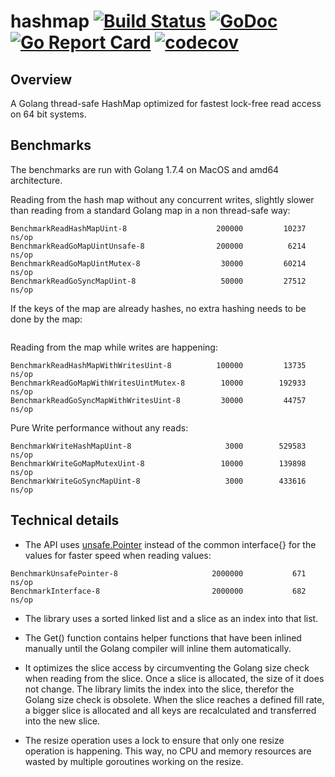 # hashmap [![Build Status](https://travis-ci.org/cornelk/hashmap.svg?branch=master)](https://travis-ci.org/cornelk/hashmap) [![GoDoc](https://godoc.org/github.com/cornelk/hashmap?status.svg)](https://godoc.org/github.com/cornelk/hashmap) [![Go Report Card](https://goreportcard.com/badge/cornelk/hashmap)](https://goreportcard.com/report/github.com/cornelk/hashmap) [![codecov](https://codecov.io/gh/cornelk/hashmap/branch/master/graph/badge.svg)](https://codecov.io/gh/cornelk/hashmap)

## Overview

A Golang thread-safe HashMap optimized for fastest lock-free read access on 64 bit systems.

## Benchmarks

The benchmarks are run with Golang 1.7.4 on MacOS and amd64 architecture.

Reading from the hash map without any concurrent writes, slightly slower than reading from a standard Golang map in a non thread-safe way:

```
BenchmarkReadHashMapUint-8                	  200000	     10237 ns/op
BenchmarkReadGoMapUintUnsafe-8            	  200000	      6214 ns/op
BenchmarkReadGoMapUintMutex-8             	   30000	     60214 ns/op
BenchmarkReadGoSyncMapUint-8              	   50000	     27512 ns/op
```

If the keys of the map are already hashes, no extra hashing needs to be done by the map:

```
```


Reading from the map while writes are happening:
```
BenchmarkReadHashMapWithWritesUint-8      	  100000	     13735 ns/op
BenchmarkReadGoMapWithWritesUintMutex-8   	   10000	    192933 ns/op
BenchmarkReadGoSyncMapWithWritesUint-8    	   30000	     44757 ns/op
```

Pure Write performance without any reads:

```
BenchmarkWriteHashMapUint-8               	    3000	    529583 ns/op
BenchmarkWriteGoMapMutexUint-8            	   10000	    139898 ns/op
BenchmarkWriteGoSyncMapUint-8             	    3000	    433616 ns/op
```

## Technical details

* The API uses [unsafe.Pointer](https://golang.org/pkg/unsafe/#Pointer) instead of the common interface{} for the values for faster speed when reading values:

```
BenchmarkUnsafePointer-8                  	 2000000	       671 ns/op
BenchmarkInterface-8                      	 2000000	       682 ns/op
```

* The library uses a sorted linked list and a slice as an index into that list.

* The Get() function contains helper functions that have been inlined manually until the Golang compiler will inline them automatically.

* It optimizes the slice access by circumventing the Golang size check when reading from the slice. Once a slice is allocated, the size of it does not change.
The library limits the index into the slice, therefor the Golang size check is obsolete. When the slice reaches a defined fill rate, a bigger slice is allocated
and all keys are recalculated and transferred into the new slice.

* The resize operation uses a lock to ensure that only one resize operation is happening. This way, no CPU and memory resources are wasted by multiple goroutines working on the resize.
